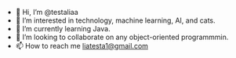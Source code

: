 - 👋 Hi, I’m @testaliaa
- 👀 I’m interested in technology, machine learning, AI, and cats.
- 🌱 I’m currently learning Java. 
- 💞️ I’m looking to collaborate on any object-oriented programmmin. 
- 📫 How to reach me liatesta1@gmail.com

<!---
testaliaa/testaliaa is a ✨ special ✨ repository because its `README.md` (this file) appears on your GitHub profile.
You can click the Preview link to take a look at your changes.
--->
